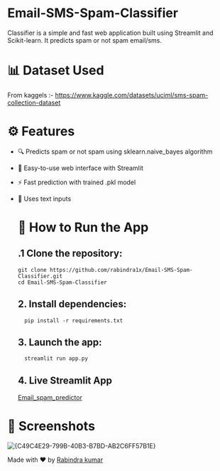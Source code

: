#  Email-SMS-Spam-Classifier

Classifier is a simple and fast web application built using Streamlit and Scikit-learn. It predicts spam or not spam email/sms.

# 📊 Dataset Used
From kaggels :- https://www.kaggle.com/datasets/uciml/sms-spam-collection-dataset

# ⚙️ Features
- 🔍 Predicts spam or not spam using sklearn.naive_bayes algorithm 
- 📱 Easy-to-use web interface with Streamlit
- ⚡ Fast prediction with trained .pkl model
- 🧠 Uses text inputs

  # 🚀 How to Run the App

  ## .1 Clone the repository:
      git clone https://github.com/rabindra1x/Email-SMS-Spam-Classifier.git
      cd Email-SMS-Spam-Classifier

  ## 2. Install dependencies:
        pip install -r requirements.txt
  ## 3. Launch the app:
        streamlit run app.py


  ## 4. Live Streamlit App
  [Email_spam_predictor](https://email-sms-spamclassifier.streamlit.app/)
  
  
# 📸 Screenshots

![{C49C4E29-799B-40B3-B7BD-AB2C6FF57B1E}](https://github.com/user-attachments/assets/0eaa6730-cacc-4fb5-b2db-4c35ecdae6fe)


Made with  ❤️ by [Rabindra kumar](https://github.com/rabindra1x)

